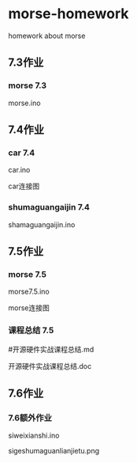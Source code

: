 # morse-homework

homework about morse

## 7.3作业

### morse 7.3

morse.ino

## 7.4作业

### car 7.4

car.ino

car连接图

### shumaguangaijin  7.4

shamaguangaijin.ino

## 7.5作业

### morse 7.5

morse7.5.ino

morse连接图

### 课程总结  7.5

#开源硬件实战课程总结.md

开源硬件实战课程总结.doc

## 7.6作业

### 7.6额外作业

siweixianshi.ino

sigeshumaguanlianjietu.png
